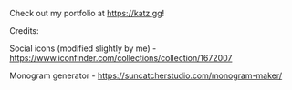 Check out my portfolio at https://katz.gg!

Credits:

Social icons (modified slightly by me) - https://www.iconfinder.com/collections/collection/1672007

Monogram generator - https://suncatcherstudio.com/monogram-maker/
